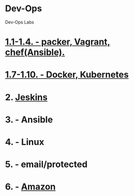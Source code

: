 ﻿# Dev-Ops
Dev-Ops Labs

# [1.1-1.4. - packer, Vagrant, chef(Ansible).](https://github.com/impalla215/Dev-Ops/tree/master/lab-1.1-1.4)  

# [1.7-1.10. - Docker, Kubernetes](https://github.com/impalla215/Dev-Ops/tree/master/lab-1.2)    

# 2. [Jeskins](https://github.com/impalla215/Dev-Ops/tree/master/lab-2)  

# 3. - Ansible  


# 4. - Linux  

# 5. - email/protected  

# 6. - [Amazon](https://github.com/impalla215/Dev-Ops/tree/master/lab-6)    
